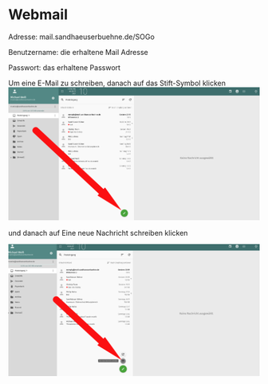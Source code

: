 # Webmail

Adresse: mail.sandhaeuserbuehne.de/SOGo

Benutzername: die erhaltene Mail Adresse

Passwort: das erhaltene Passwort

Um eine E-Mail zu schreiben, danach auf das Stift-Symbol klicken  
![](../.gitbook/assets/0%20%282%29.png)

und danach auf Eine neue Nachricht schreiben klicken

![](../.gitbook/assets/1%20%286%29.png)

